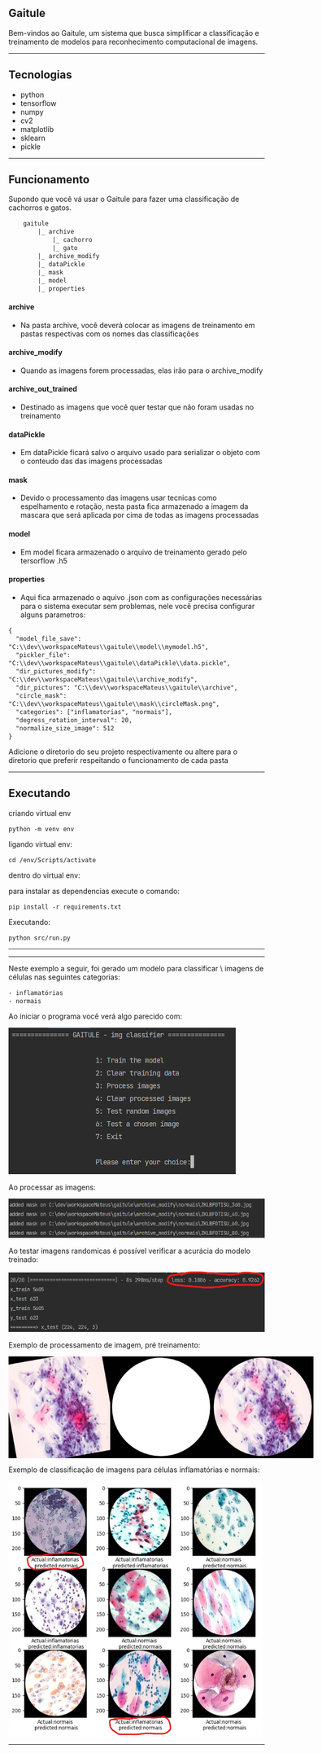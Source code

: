 
## Gaitule

Bem-vindos ao Gaitule, um sistema que busca simplificar a classificação e  
treinamento de modelos para reconhecimento computacional de imagens.

---
## Tecnologias

- python
- tensorflow
- numpy
- cv2
- matplotlib
- sklearn
- pickle

---

## Funcionamento

Supondo que você vá usar o Gaitule para fazer uma classificação
de cachorros e gatos.

```
    gaitule
        |_ archive
            |_ cachorro
            |_ gato
        |_ archive_modify
        |_ dataPickle
        |_ mask
        |_ model
        |_ properties
```

#### archive
 - Na pasta archive, você deverá colocar as imagens de treinamento 
em pastas respectivas com os nomes das classificações 
 
#### archive_modify
- Quando as imagens forem processadas, elas irão para o archive_modify

#### archive_out_trained
- Destinado as imagens que você quer testar que não foram usadas no treinamento

#### dataPickle
- Em dataPickle ficará salvo o arquivo usado para serializar o objeto com o conteudo das das imagens processadas 

#### mask
- Devido o processamento das imagens usar tecnicas como espelhamento e rotação, 
nesta pasta fica armazenado a imagem da mascara que será aplicada por cima de todas as imagens processadas  

#### model
- Em model ficara armazenado o arquivo de treinamento gerado pelo tersorflow .h5

#### properties
- Aqui fica armazenado o aquivo .json com as configurações necessárias para o sistema 
executar sem problemas, nele você precisa configurar alguns parametros:

```
{
  "model_file_save": "C:\\dev\\workspaceMateus\\gaitule\\model\\mymodel.h5",
  "pickler_file": "C:\\dev\\workspaceMateus\\gaitule\\dataPickle\\data.pickle",
  "dir_pictures_modify": "C:\\dev\\workspaceMateus\\gaitule\\archive_modify",
  "dir_pictures": "C:\\dev\\workspaceMateus\\gaitule\\archive",
  "circle_mask": "C:\\dev\\workspaceMateus\\gaitule\\mask\\circleMask.png",
  "categories": ["inflamatorias", "normais"],
  "degress_rotation_interval": 20,
  "normalize_size_image": 512
}
```

Adicione o diretorio do seu projeto respectivamente 
ou altere para o diretorio que preferir respeitando o funcionamento de cada pasta



---
## Executando


criando virtual env
```
python -m venv env
```

ligando virtual env:

```
cd /env/Scripts/activate
```


dentro do virtual env:

para instalar as dependencias execute o comando:

```
pip install -r requirements.txt
```

Executando:
```
python src/run.py
```

---
---

Neste exemplo a seguir, foi gerado um modelo para classificar \ 
imagens de células nas seguintes categorias:

```
- inflamatórias
- normais
```

Ao iniciar o programa você verá algo parecido com:

![menu](./img/01-menu.png)

Ao processar as imagens: 

![process](./img/02-archive_modify.png)

Ao testar imagens randomicas é possível verificar a acurácia do modelo treinado:

![range_trained_percent](./img/03-range_trained_percent.png)

Exemplo de processamento de imagem, pré treinamento:

<div style="display: flex; justify-content: space-between;">
    <img src="./img/05-AAorigin.png" alt="origin" width="200" height="200">
    <img src="./img/06-circleMask.png" alt="circleMask" width="200" height="200">
    <img src="./img/07-destiny.png" alt="destiny" width="200" height="200">
</div>

Exemplo de classificação de imagens para células inflamatórias e normais:

<img src="./img/04-test_random_images.png" alt="origin" width="500" height="500">


---



